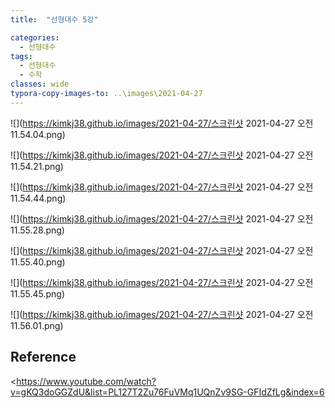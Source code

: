 ```yaml
---
title:  "선형대수 5강"

categories:
  - 선형대수
tags:
  - 선형대수
  - 수학
classes: wide
typora-copy-images-to: ..\images\2021-04-27
---
```


![](https://kimkj38.github.io/images/2021-04-27/스크린샷 2021-04-27 오전 11.54.04.png)

![](https://kimkj38.github.io/images/2021-04-27/스크린샷 2021-04-27 오전 11.54.21.png)

![](https://kimkj38.github.io/images/2021-04-27/스크린샷 2021-04-27 오전 11.54.44.png)

![](https://kimkj38.github.io/images/2021-04-27/스크린샷 2021-04-27 오전 11.55.28.png)

![](https://kimkj38.github.io/images/2021-04-27/스크린샷 2021-04-27 오전 11.55.40.png)

![](https://kimkj38.github.io/images/2021-04-27/스크린샷 2021-04-27 오전 11.55.45.png)

![](https://kimkj38.github.io/images/2021-04-27/스크린샷 2021-04-27 오전 11.56.01.png)



## Reference
<<https://www.youtube.com/watch?v=gKQ3doGGZdU&list=PL127T2Zu76FuVMq1UQnZv9SG-GFIdZfLg&index=6>

